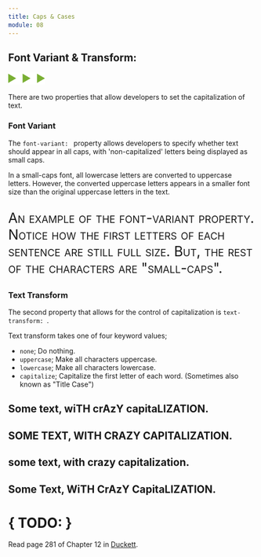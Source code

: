 ```yaml
---
title: Caps & Cases
module: 08
---
```


## Font Variant & Transform:
<img src="./../../../img/arrow-divider.svg" style="width: 75px; border: none;" />

There are two properties that allow developers to set the capitalization of text.

### Font Variant

The `font-variant: ` property allows developers to specify whether text should appear in all caps, with 'non-capitalized' letters being displayed as small caps.

In a small-caps font, all lowercase letters are converted to uppercase letters. However, the converted uppercase letters appears in a smaller font size than the original uppercase letters in the text.

<div class="pen-group">
  <p data-height="400" data-theme-id="30567" data-slug-hash="zPYBow" data-default-tab="html,css" data-user="Media-Ed-Online" data-embed-version="2" data-pen-title="[Topic-08] Caps & Cases, Pt. 1" class="codepen"></p>
  <script async src="https://production-assets.codepen.io/assets/embed/ei.js"></script>

  <div class="pen-result displayed_code_example_pen">
    <style>
        .content-p {
            font-variant: small-caps;
            font-size: 2em;
        }
    </style>
    <p class="content-p"> An example of the font-variant property. Notice how the first letters of each sentence are still full size. But, the rest of the characters are "small-caps".</p>
  </div>
</div>


### Text Transform

The second property that allows for the control of capitalization is `text-transform: `.

Text transform takes one of four keyword values;

- `none`; Do nothing.
- `uppercase`; Make all characters uppercase.
- `lowercase`; Make all characters lowercase.
- `capitalize`; Capitalize the first letter of each word. (Sometimes also known as "Title Case")


<div class="pen-group">
  <p data-height="400" data-theme-id="30567" data-slug-hash="KyKMWd" data-default-tab="html,css" data-user="Media-Ed-Online" data-embed-version="2" data-pen-title="[Topic-08] Caps & Cases, Pt. 2" class="codepen"></p>

  <div class="pen-result displayed_code_example_pen">
    <style>
    .text-1 {
        text-transform: none;
    }
    .text-2 {
        text-transform: uppercase;
    }
    .text-3 {
        text-transform: lowercase;
    }
    .text-4 {
        text-transform: capitalize;
    }
    </style>
    <h2 class="text-1">Some text, wiTH crAzY capitaLIZATION.</h2>
    <h2 class="text-2">Some text, wiTH crAzY capitaLIZATION.</h2>
    <h2 class="text-3">Some text, wiTH crAzY capitaLIZATION.</h2>
    <h2 class="text-4">Some text, wiTH crAzY capitaLIZATION.</h2>
  </div>
</div>

# { TODO: }
Read page 281 of Chapter 12 in [Duckett](https://github.com/Media-Ed-Online/intro-web-dev/issues/3).
